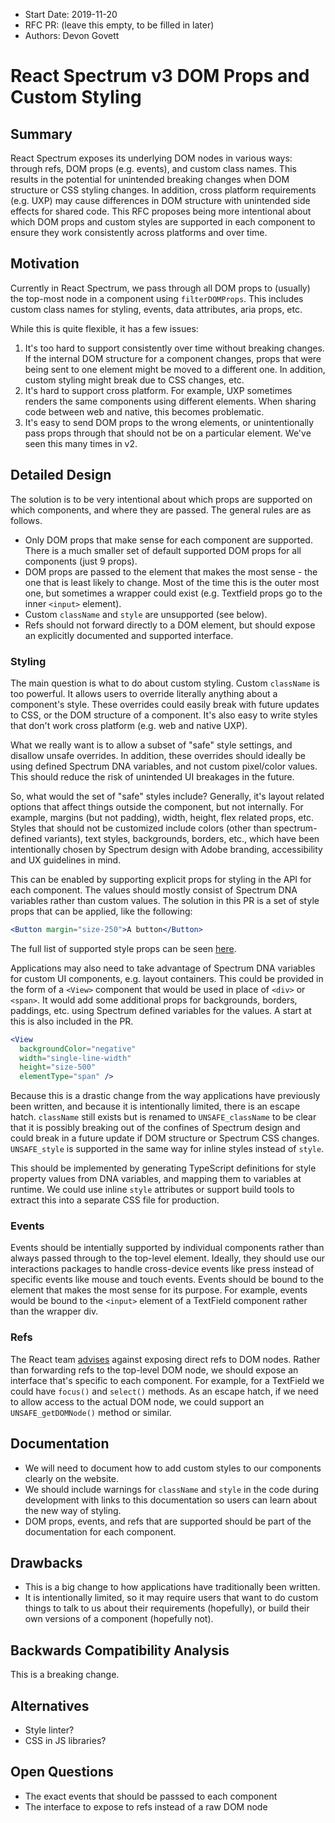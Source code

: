 <!-- Copyright 2020 Adobe. All rights reserved.
This file is licensed to you under the Apache License, Version 2.0 (the "License");
you may not use this file except in compliance with the License. You may obtain a copy
of the License at http://www.apache.org/licenses/LICENSE-2.0
Unless required by applicable law or agreed to in writing, software distributed under
the License is distributed on an "AS IS" BASIS, WITHOUT WARRANTIES OR REPRESENTATIONS
OF ANY KIND, either express or implied. See the License for the specific language
governing permissions and limitations under the License. -->

- Start Date: 2019-11-20
- RFC PR: (leave this empty, to be filled in later)
- Authors: Devon Govett

# React Spectrum v3 DOM Props and Custom Styling

## Summary

React Spectrum exposes its underlying DOM nodes in various ways: through refs, DOM props (e.g. events), and custom class names. This results in the potential for unintended breaking changes when DOM structure or CSS styling changes. In addition, cross platform requirements (e.g. UXP) may cause differences in DOM structure with unintended side effects for shared code. This RFC proposes being more intentional about which DOM props and custom styles are supported in each component to ensure they work consistently across platforms and over time.

## Motivation

Currently in React Spectrum, we pass through all DOM props to (usually) the top-most node in a component using `filterDOMProps`. This includes custom class names for styling, events, data attributes, aria props, etc.

While this is quite flexible, it has a few issues:

1. It's too hard to support consistently over time without breaking changes. If the internal DOM structure for a component changes, props that were being sent to one element might be moved to a different one. In addition, custom styling might break due to CSS changes, etc.
2. It's hard to support cross platform. For example, UXP sometimes renders the same components using different elements. When sharing code between web and native, this becomes problematic.
3. It's easy to send DOM props to the wrong elements, or unintentionally pass props through that should not be on a particular element. We've seen this many times in v2.

## Detailed Design

The solution is to be very intentional about which props are supported on which components, and where they are passed. The general rules are as follows.

* Only DOM props that make sense for each component are supported. There is a much smaller set of default supported DOM props for all components (just 9 props).
* DOM props are passed to the element that makes the most sense - the one that is least likely to change. Most of the time this is the outer most one, but sometimes a wrapper could exist (e.g. Textfield props go to the inner `<input>` element).
* Custom `className` and `style` are unsupported (see below).
* Refs should not forward directly to a DOM element, but should expose an explicitly documented and supported interface.

### Styling

The main question is what to do about custom styling. Custom `className` is too powerful. It allows users to override literally anything about a component's style. These overrides could easily break with future updates to CSS, or the DOM structure of a component. It's also easy to write styles that don't work cross platform (e.g. web and native UXP).

What we really want is to allow a subset of "safe" style settings, and disallow unsafe overrides. In addition, these overrides should ideally be using defined Spectrum DNA variables, and not custom pixel/color values. This should reduce the risk of unintended UI breakages in the future.

So, what would the set of "safe" styles include? Generally, it's layout related options that affect things outside the component, but not internally. For example, margins (but not padding), width, height, flex related props, etc. Styles that should not be customized include colors (other than spectrum-defined variants), text styles, backgrounds, borders, etc., which have been intentionally chosen by Spectrum design with Adobe branding, accessibility and UX guidelines in mind.

This can be enabled by supporting explicit props for styling in the API for each component. The values should mostly consist of Spectrum DNA variables rather than custom values. The solution in this PR is a set of style props that can be applied, like the following:

```jsx
<Button margin="size-250">A button</Button>
```

The full list of supported style props can be seen [here](https://github.com/adobe/react-spectrum/blob/db1b2716cbe934323866a8bb5391284e0659e569/packages/%40react-spectrum/view/src/types.ts#L4).

Applications may also need to take advantage of Spectrum DNA variables for custom UI components, e.g. layout containers. This could be provided in the form of a `<View>` component that would be used in place of `<div>` or `<span>`. It would add some additional props for backgrounds, borders, paddings, etc. using Spectrum defined variables for the values. A start at this is also included in the PR.

```jsx
<View
  backgroundColor="negative"
  width="single-line-width"
  height="size-500"
  elementType="span" />
```

Because this is a drastic change from the way applications have previously been written, and because it is intentionally limited, there is an escape hatch. `className` still exists but is renamed to `UNSAFE_className` to be clear that it is possibly breaking out of the confines of Spectrum design and could break in a future update if DOM structure or Spectrum CSS changes. `UNSAFE_style` is supported in the same way for inline styles instead of `style`.

This should be implemented by generating TypeScript definitions for style property values from DNA variables, and mapping them to variables at runtime. We could use inline `style` attributes or support build tools to extract this into a separate CSS file for production.

### Events

Events should be intentially supported by individual components rather than always passed through to the top-level element. Ideally, they should use our interactions packages to handle cross-device events like press instead of specific events like mouse and touch events. Events should be bound to the element that makes the most sense for its purpose. For example, events would be bound to the `<input>` element of a TextField component rather than the wrapper div.

### Refs

The React team [advises](https://reactjs.org/docs/refs-and-the-dom.html#exposing-dom-refs-to-parent-components) against exposing direct refs to DOM nodes. Rather than forwarding refs to the top-level DOM node, we should expose an interface that's specific to each component. For example, for a TextField we could have `focus()` and `select()` methods. As an escape hatch, if we need to allow access to the actual DOM node, we could support an `UNSAFE_getDOMNode()` method or similar.

## Documentation

* We will need to document how to add custom styles to our components clearly on the website.
* We should include warnings for `className` and `style` in the code during development with links to this documentation so users can learn about the new way of styling.
* DOM props, events, and refs that are supported should be part of the documentation for each component.

## Drawbacks

* This is a big change to how applications have traditionally been written.
* It is intentionally limited, so it may require users that want to do custom things to talk to us about their requirements (hopefully), or build their own versions of a component (hopefully not).

## Backwards Compatibility Analysis

This is a breaking change.

## Alternatives

* Style linter?
* CSS in JS libraries?

## Open Questions

* The exact events that should be passsed to each component
* The interface to expose to refs instead of a raw DOM node
